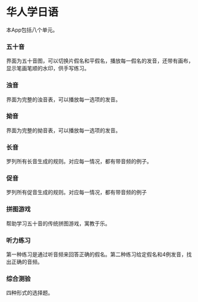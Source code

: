 # 华人学日语
本App包括八个单元。


### 五十音
界面为五十音图，可以切换片假名和平假名，播放每一假名的发音，还带有画布，显示笔画笔顺的水印，供手写练习。

### 浊音
界面为完整的浊音表，可以播放每一选项的发音。

### 拗音
界面为完整的拗音表，可以播放每一选项的发音。

### 长音
罗列所有长音生成的规则。对应每一情况，都有带音频的例子。

### 促音
罗列所有促音生成的规则。对应每一情况，都有带音频的例子

### 拼图游戏
帮助学习五十音的传统拼图游戏，寓教于乐。

### 听力练习
第一种练习是通过听音频来回答正确的假名。第二种练习给定假名和4例发音，找出正确的音频。

### 综合测验
四种形式的选择题。